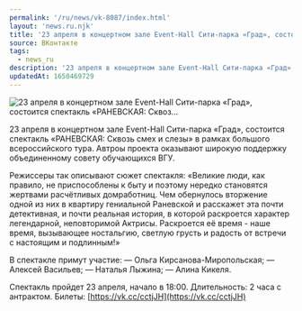 ```yaml
---
permalink: '/ru/news/vk-8087/index.html'
layout: 'news.ru.njk'
title: '23 апреля в концертном зале Event-Hall Сити-парка «Град», состоится спектакль «РАНЕВСКАЯ: Сквоз…'
source: ВКонтакте
tags:
  - news_ru
description: '23 апреля в концертном зале Event-Hall Сити-парка «Град», состоится спектакль «РАНЕВСКАЯ: Сквоз…'
updatedAt: 1650469729
---
```

![23 апреля в концертном зале Event-Hall Сити-парка «Град», состоится спектакль «РАНЕВСКАЯ: Сквоз…](https://sun9-56.userapi.com/s/v1/ig2/DbmvN36U34ZKQOtxpRLk5EmPB9LxVCEjTehTbY-mh0u_4JtbRB6lLDHOVVzBbd1Y3hzoa7Jp3EnZx812N8njqLj0.jpg?size=1200x1200&quality=96&type=album)

23 апреля в концертном зале Event-Hall Сити-парка «Град», состоится спектакль «РАНЕВСКАЯ: Сквозь смех и слезы» в рамках большого всероссийского тура. Автроы проекта оказывают широкую поддержку объединенному совету обучающихся ВГУ.

Режиссеры так описывают сюжет спектакля: «Великие люди, как правило, не приспособлены к быту и поэтому нередко становятся жертвами расчётливых домработниц. Чем обернулось вторжение одной из них в квартиру гениальной Раневской и расскажет эта почти детективная, и почти реальная история, в которой раскроется характер легендарной, неповторимой Актрисы. Раскроется её время - наше время, вызывающее ностальгию, светлую грусть и радость от встречи с настоящим и подлинным!»

В спектакле примут участие:
— Ольга Кирсанова-Миропольская;
— Алексей Васильев;
— Наталья Лыжина;
— Алина Кикеля.

Спектакль пройдет 23 апреля, начало в 18:00. Длительность: 2 часа с антрактом.
Билеты: [https://vk.cc/cctjJH](https://vk.cc/cctjJH)
